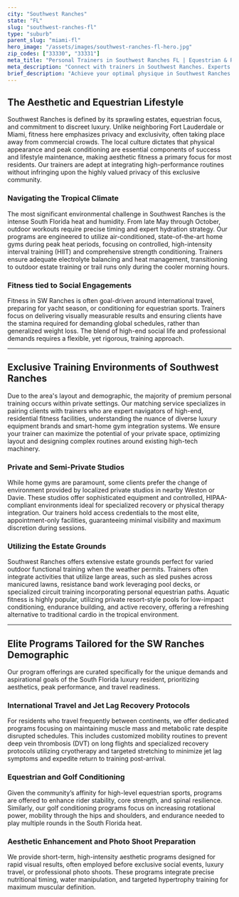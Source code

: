 ```yaml
---
city: "Southwest Ranches"
state: "FL"
slug: "southwest-ranches-fl"
type: "suburb"
parent_slug: "miami-fl"
hero_image: "/assets/images/southwest-ranches-fl-hero.jpg"
zip_codes: ["33330", "33331"]
meta_title: "Personal Trainers in Southwest Ranches FL | Equestrian & Rural Fitness"
meta_description: "Connect with trainers in Southwest Ranches. Experts in farm/equestrian fitness, large home gym integration, and personalized country living wellness."
brief_description: "Achieve your optimal physique in Southwest Ranches with an elite personal trainer matched specifically to your luxury lifestyle. We specialize in aesthetic fitness, post-travel recovery, and in-home gym optimization for high-net-worth individuals. Stop searching for certified trainers—we guarantee the perfect local fitness expert to meet your exclusive health goals, whether preparing for international travel or optimizing performance at your private estate. Start your tailored South Florida fitness journey today."
---
```

## The Aesthetic and Equestrian Lifestyle

Southwest Ranches is defined by its sprawling estates, equestrian focus, and commitment to discreet luxury. Unlike neighboring Fort Lauderdale or Miami, fitness here emphasizes privacy and exclusivity, often taking place away from commercial crowds. The local culture dictates that physical appearance and peak conditioning are essential components of success and lifestyle maintenance, making aesthetic fitness a primary focus for most residents. Our trainers are adept at integrating high-performance routines without infringing upon the highly valued privacy of this exclusive community.

### Navigating the Tropical Climate

The most significant environmental challenge in Southwest Ranches is the intense South Florida heat and humidity. From late May through October, outdoor workouts require precise timing and expert hydration strategy. Our programs are engineered to utilize air-conditioned, state-of-the-art home gyms during peak heat periods, focusing on controlled, high-intensity interval training (HIIT) and comprehensive strength conditioning. Trainers ensure adequate electrolyte balancing and heat management, transitioning to outdoor estate training or trail runs only during the cooler morning hours.

### Fitness tied to Social Engagements

Fitness in SW Ranches is often goal-driven around international travel, preparing for yacht season, or conditioning for equestrian sports. Trainers focus on delivering visually measurable results and ensuring clients have the stamina required for demanding global schedules, rather than generalized weight loss. The blend of high-end social life and professional demands requires a flexible, yet rigorous, training approach.

---

## Exclusive Training Environments of Southwest Ranches

Due to the area's layout and demographic, the majority of premium personal training occurs within private settings. Our matching service specializes in pairing clients with trainers who are expert navigators of high-end, residential fitness facilities, understanding the nuance of diverse luxury equipment brands and smart-home gym integration systems. We ensure your trainer can maximize the potential of your private space, optimizing layout and designing complex routines around existing high-tech machinery.

### Private and Semi-Private Studios

While home gyms are paramount, some clients prefer the change of environment provided by localized private studios in nearby Weston or Davie. These studios offer sophisticated equipment and controlled, HIPAA-compliant environments ideal for specialized recovery or physical therapy integration. Our trainers hold access credentials to the most elite, appointment-only facilities, guaranteeing minimal visibility and maximum discretion during sessions.

### Utilizing the Estate Grounds

Southwest Ranches offers extensive estate grounds perfect for varied outdoor functional training when the weather permits. Trainers often integrate activities that utilize large areas, such as sled pushes across manicured lawns, resistance band work leveraging pool decks, or specialized circuit training incorporating personal equestrian paths. Aquatic fitness is highly popular, utilizing private resort-style pools for low-impact conditioning, endurance building, and active recovery, offering a refreshing alternative to traditional cardio in the tropical environment.

---

## Elite Programs Tailored for the SW Ranches Demographic

Our program offerings are curated specifically for the unique demands and aspirational goals of the South Florida luxury resident, prioritizing aesthetics, peak performance, and travel readiness.

### International Travel and Jet Lag Recovery Protocols

For residents who travel frequently between continents, we offer dedicated programs focusing on maintaining muscle mass and metabolic rate despite disrupted schedules. This includes customized mobility routines to prevent deep vein thrombosis (DVT) on long flights and specialized recovery protocols utilizing cryotherapy and targeted stretching to minimize jet lag symptoms and expedite return to training post-arrival.

### Equestrian and Golf Conditioning

Given the community’s affinity for high-level equestrian sports, programs are offered to enhance rider stability, core strength, and spinal resilience. Similarly, our golf conditioning programs focus on increasing rotational power, mobility through the hips and shoulders, and endurance needed to play multiple rounds in the South Florida heat.

### Aesthetic Enhancement and Photo Shoot Preparation

We provide short-term, high-intensity aesthetic programs designed for rapid visual results, often employed before exclusive social events, luxury travel, or professional photo shoots. These programs integrate precise nutritional timing, water manipulation, and targeted hypertrophy training for maximum muscular definition.